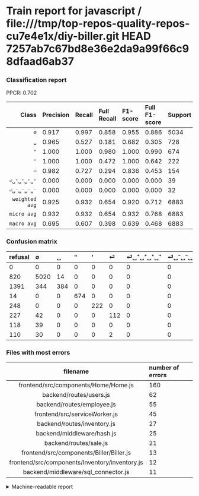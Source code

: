 # Train report for javascript / file:///tmp/top-repos-quality-repos-cu7e4e1x/diy-biller.git HEAD 7257ab7c67bd8e36e2da9a99f66c98dfaad6ab37

### Classification report

PPCR: 0.702

| Class | Precision | Recall | Full Recall | F1-score | Full F1-score | Support | Full Support | PPCR |
|------:|:----------|:-------|:------------|:---------|:---------|:--------|:-------------|:-----|
| `∅` | 0.917| 0.997| 0.858| 0.955| 0.886| 5034| 5854| 0.860 |
| `␣` | 0.965| 0.527| 0.181| 0.682| 0.305| 728| 2119| 0.344 |
| `"` | 1.000| 1.000| 0.980| 1.000| 0.990| 674| 688| 0.980 |
| `'` | 1.000| 1.000| 0.472| 1.000| 0.642| 222| 470| 0.472 |
| `⏎` | 0.982| 0.727| 0.294| 0.836| 0.453| 154| 381| 0.404 |
| `⏎␣⁺␣⁺␣⁺␣⁺` | 0.000| 0.000| 0.000| 0.000| 0.000| 39| 157| 0.248 |
| `⏎␣⁻␣⁻␣⁻␣⁻` | 0.000| 0.000| 0.000| 0.000| 0.000| 32| 142| 0.225 |
| `weighted avg` | 0.925| 0.932| 0.654| 0.920| 0.712| 6883| 9811| 0.702 |
| `micro avg` | 0.932| 0.932| 0.654| 0.932| 0.768| 6883| 9811| 0.702 |
| `macro avg` | 0.695| 0.607| 0.398| 0.639| 0.468| 6883| 9811| 0.702 |

### Confusion matrix

|refusal|  ∅| ␣| "| '| ⏎| ⏎␣⁺␣⁺␣⁺␣⁺| ⏎␣⁻␣⁻␣⁻␣⁻| 
|:---|:---|:---|:---|:---|:---|:---|:---|
|0 |0 |0 |0 |0 |0 |0 |0 |
|820 |5020 |14 |0 |0 |0 |0 |0 |
|1391 |344 |384 |0 |0 |0 |0 |0 |
|14 |0 |0 |674 |0 |0 |0 |0 |
|248 |0 |0 |0 |222 |0 |0 |0 |
|227 |42 |0 |0 |0 |112 |0 |0 |
|118 |39 |0 |0 |0 |0 |0 |0 |
|110 |30 |0 |0 |0 |2 |0 |0 |

### Files with most errors

| filename | number of errors|
|:----:|:-----|
| frontend/src/components/Home/Home.js | 160 |
| backend/routes/users.js | 62 |
| backend/routes/employee.js | 55 |
| frontend/src/serviceWorker.js | 45 |
| backend/routes/inventory.js | 27 |
| backend/middleware/hash.js | 25 |
| backend/routes/sale.js | 21 |
| frontend/src/components/Biller/Biller.js | 13 |
| frontend/src/components/Inventory/inventory.js | 12 |
| backend/middleware/sql_connector.js | 11 |

<details>
    <summary>Machine-readable report</summary>
```json
{
  "cl_report": {"\"": {"f1-score": 1.0, "precision": 1.0, "recall": 1.0, "support": 674}, "\u0027": {"f1-score": 1.0, "precision": 1.0, "recall": 1.0, "support": 222}, "macro avg": {"f1-score": 0.6390361246493643, "precision": 0.6948821768746917, "recall": 0.6074234523068168, "support": 6883}, "micro avg": {"f1-score": 0.9315705361034433, "precision": 0.9315705361034433, "recall": 0.9315705361034433, "support": 6883}, "weighted avg": {"f1-score": 0.9197438540776218, "precision": 0.9247914456605438, "recall": 0.9315705361034433, "support": 6883}, "\u2205": {"f1-score": 0.9553715862593967, "precision": 0.9168949771689497, "recall": 0.9972189114024632, "support": 5034}, "\u23ce": {"f1-score": 0.835820895522388, "precision": 0.9824561403508771, "recall": 0.7272727272727273, "support": 154}, "\u23ce\u2423\u207a\u2423\u207a\u2423\u207a\u2423\u207a": {"f1-score": 0.0, "precision": 0.0, "recall": 0.0, "support": 39}, "\u23ce\u2423\u207b\u2423\u207b\u2423\u207b\u2423\u207b": {"f1-score": 0.0, "precision": 0.0, "recall": 0.0, "support": 32}, "\u2423": {"f1-score": 0.6820603907637655, "precision": 0.964824120603015, "recall": 0.5274725274725275, "support": 728}},
  "cl_report_full": {"\"": {"f1-score": 0.9897209985315712, "precision": 1.0, "recall": 0.9796511627906976, "support": 688}, "\u0027": {"f1-score": 0.6416184971098265, "precision": 1.0, "recall": 0.4723404255319149, "support": 470}, "macro avg": {"f1-score": 0.4678872999111313, "precision": 0.6948821768746917, "recall": 0.3978151012747653, "support": 9811}, "micro avg": {"f1-score": 0.7681801844974241, "precision": 0.9315705361034433, "recall": 0.6535521353582713, "support": 9811}, "weighted avg": {"f1-score": 0.7124044409711752, "precision": 0.9116584749137197, "recall": 0.6535521353582713, "support": 9811}, "\u2205": {"f1-score": 0.88622120222438, "precision": 0.9168949771689497, "recall": 0.8575333105568842, "support": 5854}, "\u23ce": {"f1-score": 0.4525252525252525, "precision": 0.9824561403508771, "recall": 0.29396325459317585, "support": 381}, "\u23ce\u2423\u207a\u2423\u207a\u2423\u207a\u2423\u207a": {"f1-score": 0.0, "precision": 0.0, "recall": 0.0, "support": 157}, "\u23ce\u2423\u207b\u2423\u207b\u2423\u207b\u2423\u207b": {"f1-score": 0.0, "precision": 0.0, "recall": 0.0, "support": 142}, "\u2423": {"f1-score": 0.30512514898688914, "precision": 0.964824120603015, "recall": 0.1812175554506843, "support": 2119}},
  "ppcr": 0.7015594740597288
}
```
</details>
